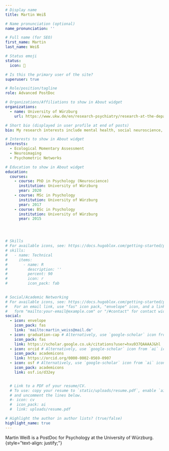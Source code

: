 ```yaml
---
# Display name
title: Martin Weiß

# Name pronunciation (optional)
name_pronunciation: ''

# Full name (for SEO)
first_name: Martin
last_name: Weiß

# Status emoji
status:
  icon: 🧠

# Is this the primary user of the site?
superuser: true

# Role/position/tagline
role: Advanced PostDoc

# Organizations/Affiliations to show in About widget
organizations:
  - name: University of Würzburg
    url: https://www.ukw.de/en/research-psychiatry/research-at-the-department-of-psychiatry/core-areas-of-research/translational-social-neuroscience/martin-weiss/

# Short bio (displayed in user profile at end of posts)
bio: My research interests include mental health, social neuroscience, environmental psychology and interindividual differences in social interactions.

# Interests to show in About widget
interests:
  - Ecological Momentary Assessment
  - Neuroimaging
  - Psychometric Networks

# Education to show in About widget
education:
  courses:
    - course: PhD in Psychology (Neuroscience)
      institution: University of Würzburg
      year: 2020
    - course: MSc in Psychology
      institution: University of Würzburg
      year: 2017
    - course: BSc in Psychology
      institution: University of Würzburg
      year: 2015




# Skills
# For available icons, see: https://docs.hugoblox.com/getting-started/page-builder/#icons
# skills:
#   - name: Technical
#     items:
#       - name: R
#         description: ''
#         percent: 90
#         icon: r
#         icon_pack: fab
        

# Social/Academic Networking
# For available icons, see: https://docs.hugoblox.com/getting-started/page-builder/#icons
#   For an email link, use "fas" icon pack, "envelope" icon, and a link in the
#   form "mailto:your-email@example.com" or "/#contact" for contact widget.
social:
  - icon: envelope
    icon_pack: fas
    link: 'mailto:martin_weiss@mail.de'
  - icon: graduation-cap # Alternatively, use `google-scholar` icon from `ai` icon pack
    icon_pack: fas
    link: https://scholar.google.co.uk/citations?user=hxu937QAAAAJ&hl
  - icon: orcid # Alternatively, use `google-scholar` icon from `ai` icon pack
    icon_pack: academicons
    link: https://orcid.org/0000-0002-0569-0907
  - icon: osf # Alternatively, use `google-scholar` icon from `ai` icon pack
    icon_pack: academicons
    link: osf.io/d32ey


  # Link to a PDF of your resume/CV.
  # To use: copy your resume to `static/uploads/resume.pdf`, enable `ai` icons in `params.yaml`,
  # and uncomment the lines below.
  #- icon: cv
  #  icon_pack: ai
  #  link: uploads/resume.pdf

# Highlight the author in author lists? (true/false)
highlight_name: true
---
```


Martin Weiß is a PostDoc for Psychology at the University of Würzburg.
{style="text-align: justify;"}
